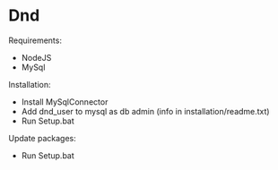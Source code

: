 # Dnd

Requirements:
 - NodeJS
 - MySql


Installation:
 - Install MySqlConnector
 - Add dnd_user to mysql as db admin (info in installation/readme.txt)
 - Run Setup.bat
 
 
Update packages:
 - Run Setup.bat
